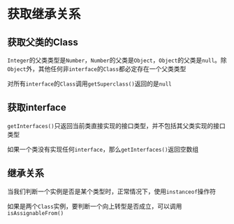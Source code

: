 # 获取继承关系

## 获取父类的Class

`Integer`的父类类型是`Number`，`Number`的父类是`Object`，`Object`的父类是`null`。除`Object`外，其他任何非`interface`的`Class`都必定存在一个父类类型

对所有`interface`的`Class`调用`getSuperclass()`返回的是`null`

## 获取interface

`getInterfaces()`只返回当前类直接实现的接口类型，并不包括其父类实现的接口类型

如果一个类没有实现任何`interface`，那么`getInterfaces()`返回空数组

## 继承关系

当我们判断一个实例是否是某个类型时，正常情况下，使用`instanceof`操作符

如果是两个`Class`实例，要判断一个向上转型是否成立，可以调用`isAssignableFrom()`
